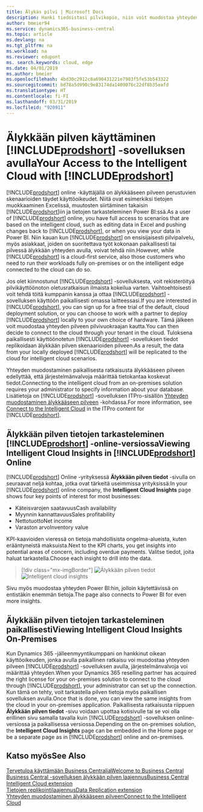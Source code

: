 ```yaml
---
title: Älykäs pilvi | Microsoft Docs
description: Hanki tiedoistasi pilvikopio, niin voit muodostaa yhteyden älykkääseen pilveen.
author: bmeier94
ms.service: dynamics365-business-central
ms.topic: article
ms.devlang: na
ms.tgt_pltfrm: na
ms.workload: na
ms.reviewer: edupont
ms. search.keywords: cloud, edge
ms.date: 04/01/2019
ms.author: bmeier
ms.openlocfilehash: 4bd30c2912c8a690431221e7983f5fe53b543322
ms.sourcegitcommit: bd78a5d990c9e83174da1409076c22df8b35eafd
ms.translationtype: HT
ms.contentlocale: fi-FI
ms.lasthandoff: 03/31/2019
ms.locfileid: "920911"
---
```

# <a name="your-access-to-the-intelligent-cloud-with-includeprodshortincludesprodshortmd"></a><span data-ttu-id="34fb8-103">Älykkään pilven käyttäminen [!INCLUDE[prodshort](includes/prodshort.md)] -sovelluksen avulla</span><span class="sxs-lookup"><span data-stu-id="34fb8-103">Your Access to the Intelligent Cloud with [!INCLUDE[prodshort](includes/prodshort.md)]</span></span>

<span data-ttu-id="34fb8-104">[!INCLUDE[prodshort](includes/prodshort.md)] online -käyttäjällä on älykkääseen pilveen perustuvien skenaarioiden täydet käyttöoikeudet. Niitä ovat esimerkiksi tietojen muokkaaminen Excelissä, muutosten siirtäminen takaisin [!INCLUDE[prodshort](includes/prodshort.md)]iin ja tietojen tarkasteleminen Power BI:ssä.</span><span class="sxs-lookup"><span data-stu-id="34fb8-104">As a user of [!INCLUDE[prodshort](includes/prodshort.md)] online, you have full access to scenarios that are based on the intelligent cloud, such as editing data in Excel and pushing changes back to [!INCLUDE[prodshort](includes/prodshort.md)], or when you view your data in Power BI.</span></span> <span data-ttu-id="34fb8-105">Niin kauan kun [!INCLUDE[prodshort](includes/prodshort.md)] on ensisijaisesti pilvipalvelu, myös asiakkaat, joiden on suoritettava työt kokonaan paikallisesti tai pilvessä älykkään yhteyden avulla, voivat tehdä niin.</span><span class="sxs-lookup"><span data-stu-id="34fb8-105">However, while [!INCLUDE[prodshort](includes/prodshort.md)] is a cloud-first service, also those customers who need to run their workloads fully on-premises or on the intelligent edge connected to the cloud can do so.</span></span>  

<span data-ttu-id="34fb8-106">Jos olet kiinnostunut [!INCLUDE[prodshort](includes/prodshort.md)] -sovelluksesta, voit rekisteröityä pilvikäyttöönoton oletusratkaisun ilmaista kokeilua varten. Vaihtoehtoisesti voit tehdä töitä kumppanin kanssa ja ottaa [!INCLUDE[prodshort](includes/prodshort.md)] -sovelluksen käyttöön paikallisesti omassa laitteessasi.</span><span class="sxs-lookup"><span data-stu-id="34fb8-106">If you are interested in [!INCLUDE[prodshort](includes/prodshort.md)], you can sign up for a free trial of the default, cloud deployment solution, or you can choose to work with a partner to deploy [!INCLUDE[prodshort](includes/prodshort.md)] locally to your own choice of hardware.</span></span> <span data-ttu-id="34fb8-107">Tämä jälkeen voit muodostaa yhteyden pilveen pilvivuokraajan kautta.</span><span class="sxs-lookup"><span data-stu-id="34fb8-107">You can then decide to connect to the cloud through your tenant in the cloud.</span></span> <span data-ttu-id="34fb8-108">Tuloksena paikallisesti käyttöönotetun [!INCLUDE[prodshort](includes/prodshort.md)] -sovelluksen tiedot replikoidaan älykkään pilven skenaarioiden pilveen.</span><span class="sxs-lookup"><span data-stu-id="34fb8-108">As a result, the data from your locally deployed [!INCLUDE[prodshort](includes/prodshort.md)] will be replicated to the cloud for intelligent cloud scenarios.</span></span>  

<span data-ttu-id="34fb8-109">Yhteyden muodostaminen paikallisesta ratkaisusta älykkääseen pilveen edellyttää, että järjestelmänvalvoja määrittää tietokantaa koskevat tiedot.</span><span class="sxs-lookup"><span data-stu-id="34fb8-109">Connecting to the intelligent cloud from an on-premises solution requires your administrator to specify information about your database.</span></span> <span data-ttu-id="34fb8-110">Lisätietoja on [!INCLUDE[prodshort](includes/prodshort.md)] -sovelluksen ITPro-sisällön [Yhteyden muodostaminen älykkääseen pilveen](/dynamics365/business-central/dev-itpro/administration/about-intelligent-edge) -kohdassa.</span><span class="sxs-lookup"><span data-stu-id="34fb8-110">For more information, see [Connect to the Intelligent Cloud](/dynamics365/business-central/dev-itpro/administration/about-intelligent-edge) in the ITPro content for [!INCLUDE[prodshort](includes/prodshort.md)].</span></span>  

## <a name="viewing-intelligent-cloud-insights-in-includeprodshortincludesprodshortmd-online"></a><span data-ttu-id="34fb8-111">Älykkään pilven tietojen tarkasteleminen [!INCLUDE[prodshort](includes/prodshort.md)] -online-versiossa</span><span class="sxs-lookup"><span data-stu-id="34fb8-111">Viewing Intelligent Cloud Insights in [!INCLUDE[prodshort](includes/prodshort.md)] Online</span></span>

<span data-ttu-id="34fb8-112">[!INCLUDE[prodshort](includes/prodshort.md)] Online -yrityksessä **Älykkään pilven tiedot** -sivulla on seuraavat neljä kohtaa, jotka ovat tärkeitä useimmissa yrityksissä:</span><span class="sxs-lookup"><span data-stu-id="34fb8-112">In your [!INCLUDE[prodshort](includes/prodshort.md)] online company, the **Intelligent Cloud Insights** page shows four key points of interest for most businesses:</span></span>

- <span data-ttu-id="34fb8-113">Käteisvarojen saatavuus</span><span class="sxs-lookup"><span data-stu-id="34fb8-113">Cash availability</span></span>
- <span data-ttu-id="34fb8-114">Myynnin kannattavuus</span><span class="sxs-lookup"><span data-stu-id="34fb8-114">Sales profitability</span></span>
- <span data-ttu-id="34fb8-115">Nettotuotto</span><span class="sxs-lookup"><span data-stu-id="34fb8-115">Net income</span></span>
- <span data-ttu-id="34fb8-116">Varaston arvo</span><span class="sxs-lookup"><span data-stu-id="34fb8-116">Inventory value</span></span>

<span data-ttu-id="34fb8-117">KPI-kaavioiden vieressä on tietoja mahdollisista ongelma-alueista, kuten erääntyneistä maksuista.</span><span class="sxs-lookup"><span data-stu-id="34fb8-117">Next to the KPI charts, you get insights into potential areas of concern, including overdue payments.</span></span> <span data-ttu-id="34fb8-118">Valitse tiedot, joita haluat tarkastella.</span><span class="sxs-lookup"><span data-stu-id="34fb8-118">Choose each insight to drill into the data.</span></span>  

> [!div class="mx-imgBorder"]
> <span data-ttu-id="34fb8-119">![Älykkään pilven tiedot](media/across-intelligent-cloud/intelligentcloudApril19.png "Näyttää älykkään pilven tiedot Business Central -sovelluksessa")</span><span class="sxs-lookup"><span data-stu-id="34fb8-119">![Intelligent cloud insights](media/across-intelligent-cloud/intelligentcloudApril19.png "Shows the intelligent Cloud Insights page in Business Central")</span></span>

<span data-ttu-id="34fb8-120">Sivu myös muodostaa yhteyden Power BI:hin, jolloin käytettävissä on entistäkin enemmän tietoja.</span><span class="sxs-lookup"><span data-stu-id="34fb8-120">The page also connects to Power BI for even more insights.</span></span>

## <a name="viewing-intelligent-cloud-insights-on-premises"></a><span data-ttu-id="34fb8-121">Älykkään pilven tietojen tarkasteleminen paikallisesti</span><span class="sxs-lookup"><span data-stu-id="34fb8-121">Viewing Intelligent Cloud Insights On-Premises</span></span>

<span data-ttu-id="34fb8-122">Kun Dynamics 365 -jälleenmyyntikumppani on hankkinut oikean käyttöoikeuden, jonka avulla paikallinen ratkaisu voi muodostaa yhteyden pilveen [!INCLUDE[prodshort](includes/prodshort.md)] -sovelluksen avulla, järjestelmänvalvoja voi määrittää yhteyden.</span><span class="sxs-lookup"><span data-stu-id="34fb8-122">When your Dynamics 365 reselling partner has acquired the right license for your on-premises solution to connect to the cloud through [!INCLUDE[prodshort](includes/prodshort.md)], your administrator can set up the connection.</span></span> <span data-ttu-id="34fb8-123">Kun tämä on tehty, voit tarkastella pilven tietoja myös paikallisen sovelluksen avulla.</span><span class="sxs-lookup"><span data-stu-id="34fb8-123">Once that is done, you can view the same insights from the cloud in your on-premises application.</span></span> <span data-ttu-id="34fb8-124">Paikallisesta ratkaisusta riippuen **Älykkään pilven tiedot** -sivu voidaan upottaa kotisivulle tai se voi olla erillinen sivu samalla tavalla kuin [!INCLUDE[prodshort](includes/prodshort.md)] -sovelluksen online-versiossa ja paikallisessa versiossa.</span><span class="sxs-lookup"><span data-stu-id="34fb8-124">Depending on the on-premises solution, the **Intelligent Cloud Insights** page can be embedded in the Home page or be a separate page as in [!INCLUDE[prodshort](includes/prodshort.md)] online and on-premises.</span></span>  

## <a name="see-also"></a><span data-ttu-id="34fb8-125">Katso myös</span><span class="sxs-lookup"><span data-stu-id="34fb8-125">See Also</span></span>

[<span data-ttu-id="34fb8-126">Tervetuloa käyttämään Business Centralia</span><span class="sxs-lookup"><span data-stu-id="34fb8-126">Welcome to Business Central</span></span>](index.md)  
[<span data-ttu-id="34fb8-127">Business Central -sovelluksen älykkään pilven laajennus</span><span class="sxs-lookup"><span data-stu-id="34fb8-127">Business Central Intelligent Cloud extension</span></span>](ui-extensions-intelligent-cloud.md)  
[<span data-ttu-id="34fb8-128">Tietojen replikointilaajennus</span><span class="sxs-lookup"><span data-stu-id="34fb8-128">Data Replication extension</span></span>](ui-extensions-data-replication.md)  
[<span data-ttu-id="34fb8-129">Yhteyden muodostaminen älykkääseen pilveen</span><span class="sxs-lookup"><span data-stu-id="34fb8-129">Connect to the Intelligent Cloud</span></span>](/dynamics365/business-central/dev-itpro/administration/about-intelligent-edge)  
